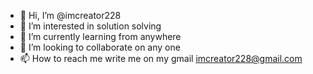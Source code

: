 - 👋 Hi, I’m @imcreator228
- 👀 I’m interested in solution solving
- 🌱 I’m currently learning from anywhere
- 💞️ I’m looking to collaborate on any one
- 📫 How to reach me write me on my gmail imcreator228@gmail.com

<!---
imcreator228/imcreator228 is a ✨ special ✨ repository because its `README.md` (this file) appears on your GitHub profile.
You can click the Preview link to take a look at your changes.
--->
